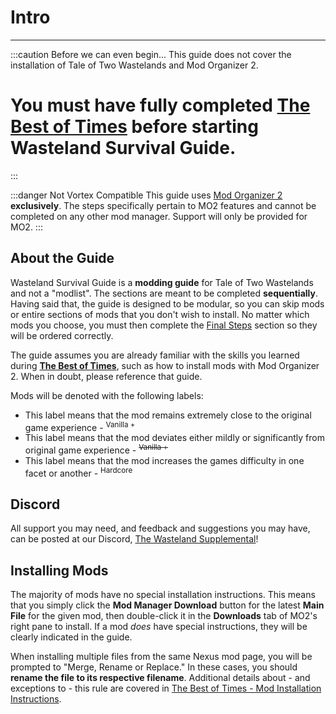 # Intro

---

:::caution Before we can even begin...
This guide does not cover the installation of Tale of Two Wastelands and Mod Organizer 2.

# You must have fully completed [**The Best of Times**](https://thebestoftimes.moddinglinked.com/) before starting Wasteland Survival Guide.

:::

:::danger Not Vortex Compatible
This guide uses [Mod Organizer 2](https://www.nexusmods.com/skyrimspecialedition/mods/6194) **exclusively**. The steps specifically pertain to MO2 features and cannot be completed on any other mod manager. Support will only be provided for MO2.
:::

## About the Guide

Wasteland Survival Guide is a **modding guide** for Tale of Two Wastelands and not a "modlist". The sections are meant to be completed **sequentially**. Having said that, the guide is designed to be modular, so you can skip mods or entire sections of mods that you don't wish to install. No matter which mods you choose, you must then complete the [Final Steps](finish) section so they will be ordered correctly.

The guide assumes you are already familiar with the skills you learned during [**The Best of Times**](https://thebestoftimes.moddinglinked.com/), such as how to install mods with Mod Organizer 2. When in doubt, please reference that guide.

Mods will be denoted with the following labels:
- This label means that the mod remains extremely close to the original game experience - <sup>Vanilla +</sup>
- This label means that the mod deviates either mildly or significantly from original game experience - <sup>~~Vanilla +~~</sup>
- This label means that the mod increases the games difficulty in one facet or another - <sup>Hardcore</sup>

## Discord

All support you may need, and feedback and suggestions you may have, can be posted at our Discord, [The Wasteland Supplemental](https://discord.gg/JcbZGDeMmC)!

## Installing Mods

The majority of mods have no special installation instructions. This means that you simply click the **Mod Manager Download** button for the latest **Main File** for the given mod, then double-click it in the **Downloads** tab of MO2's right pane to install. If a mod _does_ have special instructions, they will be clearly indicated in the guide.

When installing multiple files from the same Nexus mod page, you will be prompted to "Merge, Rename or Replace." In these cases, you should **rename the file to its respective filename**. Additional details about - and exceptions to - this rule are covered in [The Best of Times - Mod Installation Instructions](https://thebestoftimes.moddinglinked.com/mo2.html#instructions).
